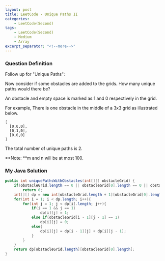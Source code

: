 ```yaml
---
layout: post
title: LeetCode - Unique Paths II
categories:
    - LeetCode(Second)
tags:
    - LeetCode(Second)
    - Medium
    - Array
excerpt_separator: "<!--more-->"
---
```


### Question Definition
Follow up for "Unique Paths":

Now consider if some obstacles are added to the grids. How many unique paths would there be?

An obstacle and empty space is marked as 1 and 0 respectively in the grid.

For example,
There is one obstacle in the middle of a 3x3 grid as illustrated below.
```
[
  [0,0,0],
  [0,1,0],
  [0,0,0]
]
```
The total number of unique paths is 2.

**Note: **m and n will be at most 100.
### My Java Solution
```java
public int uniquePathsWithObstacles(int[][] obstacleGrid) {
    if(obstacleGrid.length == 0 || obstacleGrid[0].length == 0 || obstacleGrid[0][0] == 1)
        return 0;
    int[][] dp = new int[obstacleGrid.length + 1][obstacleGrid[0].length + 1];
    for(int i = 1; i < dp.length; i++){
        for(int j = 1; j < dp[i].length; j++){
            if(i == 1 && j == 1)
                dp[i][j] = 1;
            else if(obstacleGrid[i - 1][j - 1] == 1)
                dp[i][j] = 0;
            else{
                dp[i][j] = dp[i - 1][j] + dp[i][j - 1];
            }
        }
    }
    return dp[obstacleGrid.length][obstacleGrid[0].length];
}
```